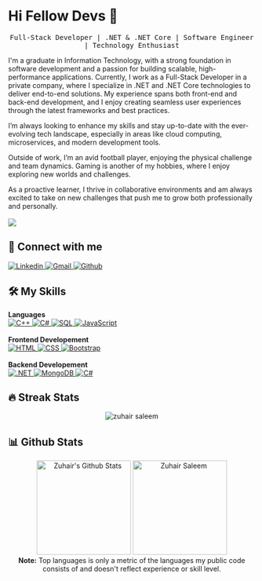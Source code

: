 # Hi Fellow Devs :wave:

<p align="center">
  <samp>
Full-Stack Developer | .NET & .NET Core | Software Engineer | Technology Enthusiast

I'm a graduate in Information Technology, with a strong foundation in software development and a passion for building scalable, high-performance applications. Currently, I work as a Full-Stack Developer in a private company, where I specialize in .NET and .NET Core technologies to deliver end-to-end solutions. My experience spans both front-end and back-end development, and I enjoy creating seamless user experiences through the latest frameworks and best practices.

I’m always looking to enhance my skills and stay up-to-date with the ever-evolving tech landscape, especially in areas like cloud computing, microservices, and modern development tools.

Outside of work, I’m an avid football player, enjoying the physical challenge and team dynamics. Gaming is another of my hobbies, where I enjoy exploring new worlds and challenges.

As a proactive learner, I thrive in collaborative environments and am always excited to take on new challenges that push me to grow both professionally and personally.
  </samp>
  <br/>
  <br/>
  <img src="https://github-readme-stats.vercel.app/api?username=zuhair0&show_icons=true&count_private=true&theme=algolia"></img>
</p>

## 👯 Connect with me
<p>
    <a href="https://www.linkedin.com/in/zuhair-saleem-38a26123b" target="_blank">
        <img alt="Linkedin"
            src="https://img.shields.io/badge/LinkedIn-0077B5?style=for-the-badge&logo=linkedin&logoColor=white">
    </a>
    <a href="https://mail.google.com/mail/u/0/?fs=1&to=zuhairsaleem123@gmail.com&tf=cm" target="_blank">
        <img alt="Gmail" src="https://img.shields.io/badge/Gmail-D14836?style=for-the-badge&logo=gmail&logoColor=white">
    </a>
    <a href="https://github.com/zuhair0" target="_blank">
        <img alt="Github"
            src="https://img.shields.io/badge/GitHub-100000?style=for-the-badge&logo=github&logoColor=white">
    </a>
</p>

## 🛠️ My Skills

<p>
    <summary><b>Languages</b></summary>
  <a href="https://www.w3schools.com/cpp/cpp_intro.asp" target="_blank">
        <img alt="C++"
            src="https://img.shields.io/badge/C%2B%2B-00599C?style=for-the-badge&logo=c%2B%2B&logoColor=white">
    </a>
  <a href="https://www.w3schools.com/cs/cs_intro.php" target="_blank">
        <img alt="C#"
            src="https://img.shields.io/badge/C%23-239120?style=for-the-badge&logo=c-sharp&logoColor=white">
    </a>
  <a href="https://www.w3schools.com/sql/sql_intro.asp#:~:text=What%20is%20SQL%3F,for%20Standardization%20(ISO)%20in%201987" target="_blank">
        <img alt="SQL"
            src="https://img.shields.io/badge/MySQL-00000F?style=for-the-badge&logo=mysql&logoColor=white">
    </a>
    <a href="https://developer.mozilla.org/en-US/docs/Web/JavaScript" target="_blank">
        <img alt="JavaScript"
            src="https://img.shields.io/badge/javascript-%23323330.svg?style=for-the-badge&logo=javascript&logoColor=%23F7DF1E">
    </a>
    <br />
    <br />
    <summary><b>Frontend Developement</b></summary>
    <a href="https://www.w3.org/html/" target="_blank">
        <img alt="HTML"
            src="https://img.shields.io/badge/html5-%23E34F26.svg?style=for-the-badge&logo=html5&logoColor=white">
    </a>
    <a href="https://www.w3schools.com/css/" target="_blank">
        <img alt="CSS"
            src="https://img.shields.io/badge/css3-%231572B6.svg?style=for-the-badge&logo=css3&logoColor=white">
    </a>
    <a href="https://getbootstrap.com/" target="_blank">
        <img alt="Bootstrap"
            src="https://img.shields.io/badge/bootstrap-%23563D7C.svg?style=for-the-badge&logo=bootstrap&logoColor=white">
    </a>
    <br />
    <br />
    <summary><b>Backend Developement</b></summary>
    <a href="https://dotnet.microsoft.com/en-us/learn/dotnet/what-is-dotnet#:~:text=.NET%20is%20a%20free%2C%20cross,games%2C%20IoT%2C%20and%20more." target="_blank">
        <img alt=".NET"
            src="https://img.shields.io/badge/.NET-5C2D91?style=for-the-badge&logo=.net&logoColor=white">
    </a>
    <a href="https://www.w3schools.com/mongodb/" target="_blank">
        <img alt="MongoDB"
            src="https://img.shields.io/badge/MongoDB-4EA94B?style=for-the-badge&logo=mongodb&logoColor=white">
    </a>
  <a href="https://www.w3schools.com/cs/cs_intro.php" target="_blank">
        <img alt="C#"
            src="https://img.shields.io/badge/C%23-239120?style=for-the-badge&logo=c-sharp&logoColor=white">
    </a>
</p>


## 🔥 Streak Stats
<p align="center"><img src="https://github-readme-streak-stats.herokuapp.com/?user=zuhair0&theme=algolia"
        alt="zuhair saleem" /></p>
        
## 📊 Github Stats
<p align="center">
    <a href="https://github.com/zuhair0/github-readme-stats"><img alt="Zuhair's Github Stats"
            src="https://github-readme-stats.vercel.app/api?username=zuhair0&show_icons=true&count_private=true&theme=algolia"
            height="192px" /></a>
    <img src="https://github-readme-stats.vercel.app/api/top-langs?username=zuhair0&langs_count=10&show_icons=true&locale=en&layout=compact&theme=algolia"
        alt="Zuhair Saleem" height="192px" />
    <br />
    <b>Note:</b> Top languages is only a metric of the languages my public code consists of and doesn't reflect
    experience or skill level.
</p>
